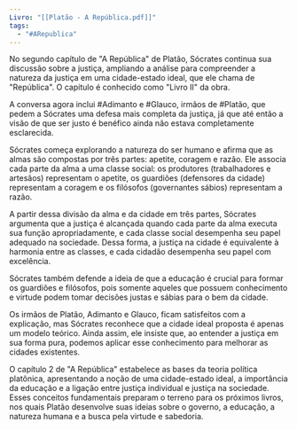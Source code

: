 ```yaml
---
Livro: "[[Platão - A República.pdf]]"
tags:
  - "#ARepublica"
---
```

No segundo capítulo de "A República" de Platão, Sócrates continua sua discussão sobre a justiça, ampliando a análise para compreender a natureza da justiça em uma cidade-estado ideal, que ele chama de "República". O capítulo é conhecido como "Livro II" da obra.

A conversa agora inclui #Adimanto e #Glauco, irmãos de #Platão, que pedem a Sócrates uma defesa mais completa da justiça, já que até então a visão de que ser justo é benéfico ainda não estava completamente esclarecida.

Sócrates começa explorando a natureza do ser humano e afirma que as almas são compostas por três partes: apetite, coragem e razão. Ele associa cada parte da alma a uma classe social: os produtores (trabalhadores e artesãos) representam o apetite, os guardiões (defensores da cidade) representam a coragem e os filósofos (governantes sábios) representam a razão.

A partir dessa divisão da alma e da cidade em três partes, Sócrates argumenta que a justiça é alcançada quando cada parte da alma executa sua função apropriadamente, e cada classe social desempenha seu papel adequado na sociedade. Dessa forma, a justiça na cidade é equivalente à harmonia entre as classes, e cada cidadão desempenha seu papel com excelência.

Sócrates também defende a ideia de que a educação é crucial para formar os guardiões e filósofos, pois somente aqueles que possuem conhecimento e virtude podem tomar decisões justas e sábias para o bem da cidade.

Os irmãos de Platão, Adimanto e Glauco, ficam satisfeitos com a explicação, mas Sócrates reconhece que a cidade ideal proposta é apenas um modelo teórico. Ainda assim, ele insiste que, ao entender a justiça em sua forma pura, podemos aplicar esse conhecimento para melhorar as cidades existentes.

O capítulo 2 de "A República" estabelece as bases da teoria política platônica, apresentando a noção de uma cidade-estado ideal, a importância da educação e a ligação entre justiça individual e justiça na sociedade. Esses conceitos fundamentais preparam o terreno para os próximos livros, nos quais Platão desenvolve suas ideias sobre o governo, a educação, a natureza humana e a busca pela virtude e sabedoria.